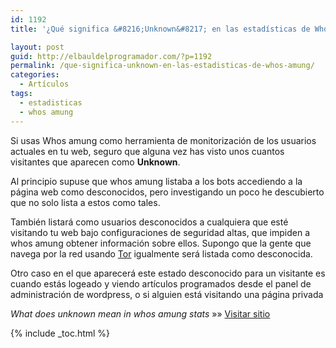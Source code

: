 ```yaml
---
id: 1192
title: '¿Qué significa &#8216;Unknown&#8217; en las estadísticas de Whos amung?'

layout: post
guid: http://elbauldelprogramador.com/?p=1192
permalink: /que-significa-unknown-en-las-estadisticas-de-whos-amung/
categories:
  - Artículos
tags:
  - estadisticas
  - whos amung
---
```

Si usas Whos amung como herramienta de monitorización de los usuarios actuales en tu web, seguro que alguna vez has visto unos cuantos visitantes que aparecen como **Unknown**.

Al principio supuse que whos amung listaba a los bots accediendo a la página web como desconocidos, pero investigando un poco he descubierto que no solo lista a estos como tales.

También listará como usuarios desconocidos a cualquiera que esté visitando tu web bajo configuraciones de seguridad altas, que impiden a whos amung obtener información sobre ellos. Supongo que la gente que navega por la red usando [Tor][1] igualmente será listada como desconocida.

Otro caso en el que aparecerá este estado desconocido para un visitante es cuando estás logeado y viendo artículos programados desde el panel de administración de wordpress, o si alguien está visitando una página privada

*What does unknown mean in whos amung stats* »» <a href="http://www.techbuzz.in/what-does-unknown-mean-in-whos-amung-us-stats-page.php" target="_blank">Visitar sitio</a> 



 [1]: http://elbauldelprogramador.com/logrando-el-anonimato-con-tor-parte-1/

{% include _toc.html %}
